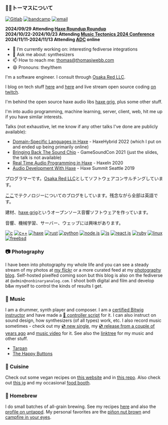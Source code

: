 ### 🧜🏻トーマスについて

[![Gitlab](https://img.shields.io/badge/-thomasjwebb-FCA121?style=flat-square&logo=gitlab&logoColor=white)](https://gitlab.com/thomasjwebb)
[![bandcamp](https://img.shields.io/badge/-pinkboi-408294?style=flat-square&logo=bandcamp&logoColor=white)](https://bandcamp.com/pinkboi)
[![email](https://img.shields.io/badge/-thomas@thomasjwebb.com-blue?style=flat-square&logo=Gmail&logoColor=white)](mailto:thomas@thomasjwebb.com)

**2024/09/29 Attending [Haxe Roundup Roundup](https://discord.com/invite/0uEuWH3spjck73Lo)**  
**2024/10/22-2024/10/23 Attending [Music Tectonics 2024 Conference](https://www.musictectonics.com/)**  
**2024/11/11-2024/11/13 Attending [ADC](https://audio.dev/) online**  

- 🔭 I’m currently working on: interesting fediverse integrations
- 💬 Ask me about: synthesizers
- 📫 How to reach me: thomas@thomasjwebb.com
- 😄 Pronouns: they/them

I'm a software engineer. I consult through [Osaka Red LLC](https://osakared.io).

I blog on tech stuff [here](https://webbmaster.com) and [here](https://osakared.com/blog/) and live stream open source coding [on twitch](https://www.twitch.tv/osakared/).

I'm behind the open source haxe audio libs [haxe grig](https://gitlab.com/haxe-grig), plus some other stuff.

I'm into audio programming, machine learning, server, client, web, hit me up if you have similar interests.

Talks (not exhaustive, let me know if any other talks I've done are publicly available):

- [Domain-Specific Languages in Haxe](https://www.youtube.com/watch?v=uvF0YYRlUsw) - HaxeHybrid 2022 (which I put on and ended up being primarily online)
- [Bringing Back The Sound Chip](https://raw.githubusercontent.com/thomasjwebb/thomasjwebb/main/presentations/Bringing%20Back%20The%20Sound%20Chip.pdf) - GameSoundCon 2021 (just the slides, the talk is not available)
- [Real Time Audio Programming in Haxe](https://www.youtube.com/watch?v=4leDPgO5N2o) - HaxeIn 2020
- [Audio Development With Haxe](https://www.youtube.com/watch?v=IQs2a2KHlpk) - Haxe Summit Seattle 2019

プログラマーです。[Osaka Red LLC](https://osakared.io)としてソフトウェアコンサルチングしています。

[ここ](https://webbmaster.com)でテクノロジーについてのブログをしています。残念ながら全部は英語です。

建材、[haxe grig](https://gitlab.com/haxe-grig)というオープンソース音響ソフトウェアを作っています。

音響、機械学習、サーバー、ウェッブには興味があります。

[![c](https://img.shields.io/badge/c%20-%2300599C.svg?&style=flat&logo=c&logoColor=white)](http://www.c-faq.com/)
[![c++](https://img.shields.io/badge/c++%20-%2300599C.svg?&style=flat&logo=c%2B%2B&ogoColor=white)](https://isocpp.org/)
[![haxe](https://img.shields.io/badge/haxe%20-%23EA8220.svg?&style=flat&logo=haxe&logoColor=white)](https://haxe.org)
[![rust](https://img.shields.io/badge/rust-%23000000.svg?&style=flat&logo=rust&logoColor=white)](https://www.rust-lang.org/)
[![python](https://img.shields.io/badge/python%20-%2314354C.svg?&style=flat&logo=python&logoColor=white)](https://www.python.org/)
[![node.js](https://img.shields.io/badge/node.js%20-%2343853D.svg?&style=flat&logo=node.js&logoColor=white)](https://nodejs.org/)
[![js](https://img.shields.io/badge/javascript%20-%23323330.svg?&style=flat&logo=javascript&logoColor=%23F7DF1E)](https://developer.mozilla.org/en-US/docs/Web/JavaScript)
[![react.js](https://img.shields.io/badge/react%20-%2320232a.svg?&style=flat&logo=react&logoColor=%2361DAFB)](https://reactjs.org/)
[![ruby](https://img.shields.io/badge/ruby-%23CC342D.svg?&style=flat&logo=ruby&logoColor=white)](https://www.ruby-lang.org/)
[![linux](https://img.shields.io/badge/linux-%23FCC624.svg?&style=flat&logo=linux&logoColor=white)](https://opensource.com/resources/linux)
[![freebsd](https://img.shields.io/badge/freebsd-%23AB2B28.svg?&style=flat&logo=freebsd&logoColor=white)](https://www.freebsd.org/)

### 📷 Photography

I have been into photography my whole life and you can see a steady stream of my photos at [my flickr](https://www.flickr.com/photos/7297815@N08/) or a more curated feed at my [photography blog](https://nonbinaryanalog.com). Self-hosted pixelfed coming soon but this blog is also on the fediverse at `@admin@nonbinaryanalog.com`. I shoot both digital and film and develop b&w myself to control the kinds of results I get.

### 🦇 Music

I am a drummer, synth player and composer. I am a [certified Bitwig instructor](https://www.bitwig.com/certified/thomas-webb-8/) and have made a [🎹 controller script](https://github.com/osakared/apc-key-25-bitwig) for it. I can also instruct on sound design, how synthesizers (of all types) work, etc. I also record music sometimes - check out my [💿 new single](https://tarpan.bandcamp.com/album/deploy-pyre-2), my [💿 release from a couple of years ago](https://fanlink.to/werewolf-of-paris) and [music video](https://www.youtube.com/watch?v=Vz9ScrZ_FkU) for it. See also the [linktree](https://biglink.to/tarpan) for my music and other stuff.

* [Tarpan](https://tarpan.band/)
* [The Happy Buttons](https://thehappybuttons.com/)

### 🥙 Cuisine

Check out some vegan recipes on [this website](https://shallotsanctuary.com/) and in [this repo](https://github.com/thomasjwebb/recipes). Also check out [this ig](https://www.instagram.com/shallotsanctuary/) and my occasional [food booth](https://panella.place/).

### 🍺 Homebrew

I do small batches of all-grain brewing. See my recipes [here](https://snowplant.org/) and also the [profile on untappd](https://untappd.com/SnowPlant). My personal favorites are the [piñon nut brown](https://snowplant.org/pi%C3%B1on_brown/) and [campfire in your eyes](https://snowplant.org/campfire_in_your_eyes/).

<!--
**thomasjwebb/thomasjwebb** is a ✨ _special_ ✨ repository because its `README.md` (this file) appears on your GitHub profile.

Here are some ideas to get you started:

- 🔭 I’m currently working on ...
- 🌱 I’m currently learning ...
- 👯 I’m looking to collaborate on ...
- 🤔 I’m looking for help with ...
- 💬 Ask me about ...
- 📫 How to reach me: ...
- 😄 Pronouns: ...
- ⚡ Fun fact: ...
-->
